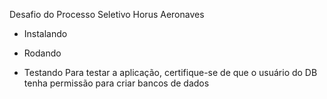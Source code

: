 Desafio do Processo Seletivo Horus Aeronaves

- Instalando

- Rodando

- Testando
Para testar a aplicação, certifique-se de que o usuário do DB tenha permissão para criar bancos de dados